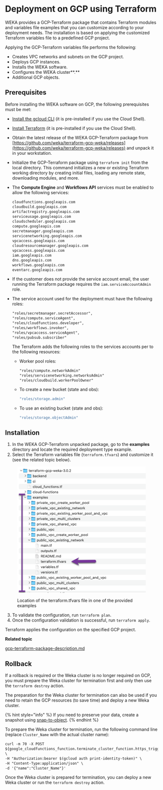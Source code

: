 # Deployment on GCP using Terraform

WEKA provides a GCP-Terraform package that contains Terraform modules and variables file examples that you can customize according to your deployment needs. The installation is based on applying the customized Terraform variables file to a predefined GCP project.&#x20;

Applying the GCP-Terraform variables file performs the following:

* Creates VPC networks and subnets on the GCP project.
* Deploys GCP instances.
* Installs the WEKA software.
* Configures the WEKA cluster**.**
* Additional GCP objects.

## Prerequisites

Before installing the WEKA software on GCP, the following prerequisites must be met:

* [Install the gcloud CLI](https://cloud.google.com/sdk/docs/install) (it is pre-installed if you use the Cloud Shell).
* [Install Terraform](https://developer.hashicorp.com/terraform/tutorials/aws-get-started/install-cli) (it is pre-installed if you use the Cloud Shell).
* Obtain the latest release of the WEKA GCP-Terraform package from [https://github.com/weka/terraform-gcp-weka/releases](https://github.com/weka/terraform-gcp-weka/releases) and unpack it in your workstation.&#x20;
* Initialize the GCP-Terraform package using `terraform init` from the local directory. This command initializes a new or existing Terraform working directory by creating initial files, loading any remote state, downloading modules, and more.
*   The **Compute Engine** and **Workflows API** services must be enabled to allow the following services:

    ```
    cloudfunctions.googleapis.com
    cloudbuild.googleapis.com
    artifactregistry.googleapis.com
    serviceusage.googleapis.com
    cloudscheduler.googleapis.com
    compute.googleapis.com
    secretmanager.googleapis.com
    servicenetworking.googleapis.com
    vpcaccess.googleapis.com
    cloudresourcemanager.googleapis.com
    vpcaccess.googleapis.com
    iam.googleapis.com
    dns.googleapis.com
    workflows.googleapis.com
    eventarc.googleapis.com
    ```
* If the customer does not provide the service account email, the user running the Terraform package requires the `iam.serviceAccountAdmin` role.&#x20;
*   The service account used for the deployment must have the following roles:

    ```
    "roles/secretmanager.secretAccessor",
    "roles/compute.serviceAgent",
    "roles/cloudfunctions.developer",
    "roles/workflows.invoker",
    "roles/vpcaccess.serviceAgent",
    "roles/pubsub.subscriber"
    ```



    The Terraform adds the following roles to the services accounts per to the following resources:

    *   Worker pool roles:

        ```
        "roles/compute.networkAdmin"
        "roles/servicenetworking.networksAdmin"
        "roles/cloudbuild.workerPoolOwner"
        ```


    *   To create a new bucket (state and obs):

        ```jsx
        "roles/storage.admin"
        ```


    *   To use an existing bucket (state and obs):

        ```jsx
        "roles/storage.objectAdmin"
        ```

## **Installation**

1. In the WEKA GCP-Terraform unpacked package, go to the **examples** directory and locate the required deployment type example.
2. Select the Terraform variables file (`terraform.tfvars`) and customize it (see the related topic below).

<figure><img src="../../.gitbook/assets/gcp_tfvars_example (1).png" alt=""><figcaption><p>Location of the terraform.tfvars file in one of the provided examples</p></figcaption></figure>

3. To validate the configuration, run `terraform plan`.
4. Once the configuration validation is successful, run `terraform apply`.&#x20;

Terraform applies the configuration on the specified GCP project.



**Related topic**

[gcp-terraform-package-description.md](gcp-terraform-package-description.md "mention")



## Rollback

If a rollback is required or the Weka cluster is no longer required on GCP, you must prepare the Weka cluster for termination first and only then use the `terraform destroy` action.

The preparation for the Weka cluster for termination can also be used if you need to retain the GCP resources (to save time) and deploy a new Weka cluster. &#x20;

{% hint style="info" %}
If you need to preserve your data, create a snapshot using [snap-to-object](../../fs/snap-to-obj/).
{% endhint %}

To prepare the Weka cluster for termination, run the following command line (replace `Cluster_Name` with the actual cluster name):

```
curl -m 70 -X POST ${google_cloudfunctions_function.terminate_cluster_function.https_trigger_url} \
-H "Authorization:bearer $(gcloud auth print-identity-token)" \
-H "Content-Type:application/json" \
-d '{"name":"Cluster_Name"}'
```

Once the Weka cluster is prepared for termination, you can deploy a new Weka cluster or run the `terraform destroy` action.
